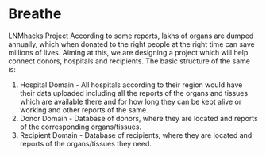 # Breathe
LNMhacks Project
According to some reports, lakhs of organs are dumped annually, which when donated to the right people at the right time can save millions of lives. Aiming at this, we are designing a project which will help connect donors, hospitals and recipients. The basic structure of the same is:

1. Hospital Domain - All hospitals according to their region would have their data uploaded including all the reports of the organs and tissues which are available there and for how long they can be kept alive or working and other reports of the same.
2. Donor Domain - Database of donors, where they are located and reports of the corresponding organs/tissues.
3. Recipient Domain - Database of recipients, where they are located and reports of the organs/tissues they need.
